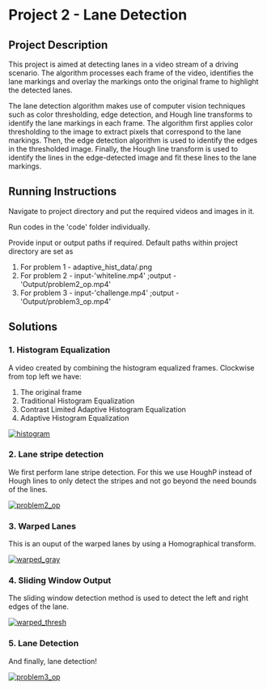 # Project 2 - Lane Detection

## Project Description

This project is aimed at detecting lanes in a video stream of a driving scenario. The algorithm processes each frame of the video, identifies the lane markings and overlay the markings onto the original frame to highlight the detected lanes.

The lane detection algorithm makes use of computer vision techniques such as color thresholding, edge detection, and Hough line transforms to identify the lane markings in each frame. The algorithm first applies color thresholding to the image to extract pixels that correspond to the lane markings. Then, the edge detection algorithm is used to identify the edges in the thresholded image. Finally, the Hough line transform is used to identify the lines in the edge-detected image and fit these lines to the lane markings.

## Running Instructions

Navigate to project directory and put the required videos and images in it.

Run codes in the 'code' folder individually.

Provide input or output paths if required. Default paths within project directory are set as

1. For problem 1 - adaptive_hist_data/<images>.png
2. For problem 2 - input-'whiteline.mp4' ;output - 'Output/problem2_op.mp4'
3. For problem 3 - input-'challenge.mp4' ;output - 'Output/problem3_op.mp4'
  
## Solutions
  
### 1. Histogram Equalization

A video created by combining the histogram equalized frames. Clockwise from top left we have:

1. The original frame
2. Traditional Histogram Equalization
3. Contrast Limited Adaptive Histogram Equalization
4. Adaptive Histogram Equalization

[![histogram](https://user-images.githubusercontent.com/35636842/218379612-6e042bc0-b92b-4b8e-9460-f5fd00923c7b.gif)](https://youtu.be/3OaGxncNj_I)

### 2. Lane stripe detection

We first perform lane stripe detection. For this we use HoughP instead of Hough lines to only detect the stripes and not go beyond the need bounds of the lines.

[![problem2_op](https://user-images.githubusercontent.com/35636842/218382206-0e98557e-a7de-4349-8183-6a8e4db63050.gif)](https://youtu.be/t7pD86ErhBU)
  
### 3. Warped Lanes

This is an ouput of the warped lanes by using a Homographical transform.
  
[![warped_gray](https://user-images.githubusercontent.com/35636842/218382655-66a89d56-5014-4eee-91ce-8cbe092e6afd.gif)](https://youtu.be/qWIDrhfOeQ4)

### 4. Sliding Window Output

The sliding window detection method is used to detect the left and right edges of the lane.
  
[![warped_thresh](https://user-images.githubusercontent.com/35636842/218383838-3d48d477-9321-4d94-9810-e506841d109a.gif)](https://youtu.be/SXZhIh9PfuU)
  
### 5. Lane Detection
  
And finally, lane detection!
  
[![problem3_op](https://user-images.githubusercontent.com/35636842/218384498-d41f5adf-44d7-47cc-bd18-cd1b7b23b332.gif)](https://youtu.be/G_Rur_1il5k)
